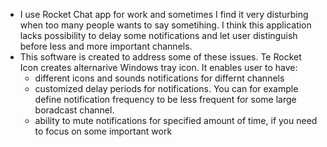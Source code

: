 - I use Rocket Chat app for work and sometimes I find it very disturbing when too many people wants to say sometihing. I think this application lacks possibility to delay some notifications and let user distinguish before less and more important channels.
- This software is created to address some of these issues. Te Rocket Icon creates alternarive Windows tray icon. It enables user to have:
	- different icons and sounds notifications for differnt channels
	- customized delay periods for notifications. You can for example define notification frequency to be less frequent for some large boradcast channel.
	- ability to mute notifications for specified amount of time, if you need to focus on some important work
